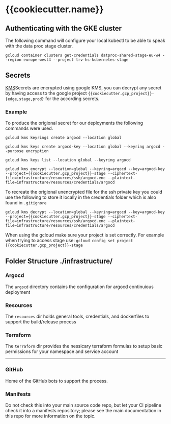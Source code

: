 # {{cookiecutter.name}}


## Authenticating with the GKE cluster

The following command will configure your local kubectl to be able to speak with the data proc stage cluster.

`gcloud container clusters get-credentials datproc-shared-stage-eu-w4 --region europe-west4 --project trv-hs-kubernetes-stage`

## Secrets

[KMS](https://cloud.google.com/sdk/gcloud/reference/kms)Secrets are encrypted using google KMS, you can decrypt any secret by having access to the google project `{{cookiecutter.gcp_project}}-{edge,stage,prod}` for the according secrets.

### Example
To produce the origional secret for our deployments the following commands were used.

```
gcloud kms keyrings create argocd --location global

gcloud kms keys create argocd-key --location global --keyring argocd --purpose encryption

gcloud kms keys list --location global --keyring argocd

gcloud kms encrypt --location=global --keyring=argocd --key=argocd-key --project={{cookiecutter.gcp_project}}-stage --ciphertext-file=infrastructure/resources/ssh/argocd.enc --plaintext-file=infrastructure/resources/credentials/argocd

```
To recreate the origional unencrypted file for the ssh private key you could use the following to store it locally in the credentials folder which is also found in `.gitignore`

```
gcloud kms decrypt --location=global --keyring=argocd --key=argocd-key --project={{cookiecutter.gcp_project}}-stage --ciphertext-file=infrastructure/resources/ssh/argocd.enc --plaintext-file=infrastructure/resources/credentials/argocd
```

When using the gcloud make sure your project is set correctly. For example when trying to access stage use:
`gcloud config set project {{cookiecutter.gcp_project}}-stage`

## Folder Structure ./infrastructure/

### Argocd

The `argocd` directory contains the configuration for argocd continuious deployment

### Resources

The `resources` dir holds general tools, credentials, and dockerfiles to support the build/release process

### Terraform

The `terraform` dir provides the nessicary terraform formulas to setup basic permissions for your namespace and service account

---

### GitHub

Home of the GitHub bots to support the process.

### Manifests

Do not check this into your main source code repo, but let your CI pipeline check it into a manifests repository; please see the main documentation in this repo for more information on the topic.


